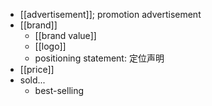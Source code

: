 - [[advertisement]]; promotion advertisement
- [[brand]]
    - [[brand value]]
    - [[logo]]
    - positioning statement: 定位声明
- [[price]]
- sold...
    - best-selling
